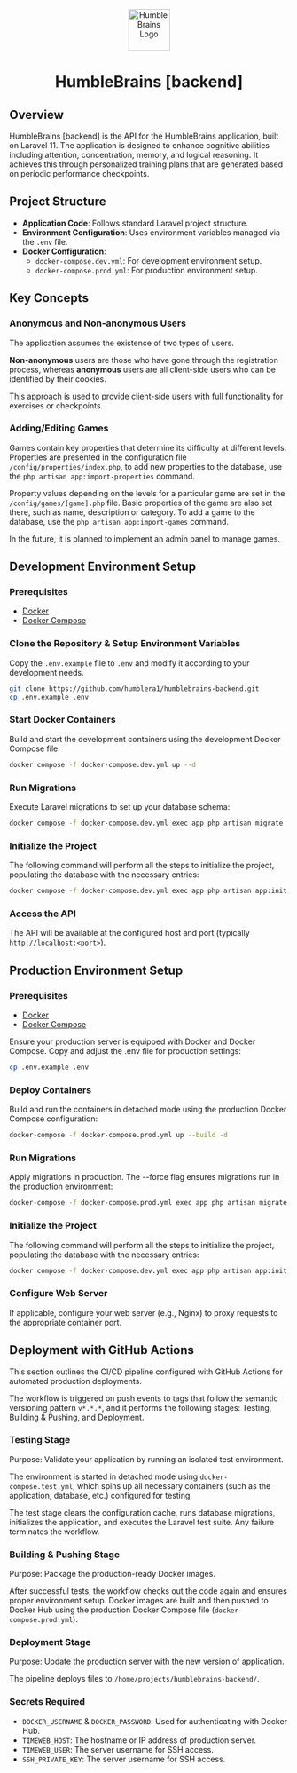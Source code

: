 <div align="center">
    <img src="https://humblebrains.ru/favicon.png" alt="HumbleBrains Logo" style="width:75px; height: 75px" />
    <h1>HumbleBrains [backend]</h1>
</div>

## Overview
HumbleBrains [backend] is the API for the HumbleBrains application, built on Laravel 11. The application is designed to enhance cognitive abilities including attention, concentration, memory, and logical reasoning. It achieves this through personalized training plans that are generated based on periodic performance checkpoints.

## Project Structure
- **Application Code**: Follows standard Laravel project structure.
- **Environment Configuration**: Uses environment variables managed via the `.env` file.
- **Docker Configuration**:
    - `docker-compose.dev.yml`: For development environment setup.
    - `docker-compose.prod.yml`: For production environment setup.

## Key Concepts

### Anonymous and Non-anonymous Users
The application assumes the existence of two types of users.

**Non-anonymous** users are those who have gone through the registration process, whereas **anonymous** users are all client-side users who can be identified by their cookies.

This approach is used to provide client-side users with full functionality for exercises or checkpoints.

### Adding/Editing Games
Games contain key properties that determine its difficulty at different levels. Properties are presented in the configuration file `/config/properties/index.php`, to add new properties to the database, use the `php artisan app:import-properties` command.

Property values depending on the levels for a particular game are set in the `/config/games/[game].php` file. Basic properties of the game are also set there, such as name, description or category. To add a game to the database, use the `php artisan app:import-games` command.

In the future, it is planned to implement an admin panel to manage games.

## Development Environment Setup

### Prerequisites
- [Docker](https://docs.docker.com/get-docker/)
- [Docker Compose](https://docs.docker.com/compose/install/)

### Clone the Repository & Setup Environment Variables

Copy the `.env.example` file to `.env` and modify it according to your development needs.

```bash
git clone https://github.com/humblera1/humblebrains-backend.git
cp .env.example .env
```

### Start Docker Containers
Build and start the development containers using the development Docker Compose file:

```bash
docker compose -f docker-compose.dev.yml up --d
```

### Run Migrations
Execute Laravel migrations to set up your database schema:

```bash
docker compose -f docker-compose.dev.yml exec app php artisan migrate
```

### Initialize the Project

The following command will perform all the steps to initialize the project, populating the database with the necessary entries:

```bash
docker compose -f docker-compose.dev.yml exec app php artisan app:init
```

### Access the API
The API will be available at the configured host and port (typically `http://localhost:<port>`).

## Production Environment Setup

### Prerequisites
- [Docker](https://docs.docker.com/get-docker/)
- [Docker Compose](https://docs.docker.com/compose/install/)

Ensure your production server is equipped with Docker and Docker Compose. Copy and adjust the .env file for production settings:

```bash
cp .env.example .env
```

### Deploy Containers
Build and run the containers in detached mode using the production Docker Compose configuration:

```bash
docker-compose -f docker-compose.prod.yml up --build -d
```

### Run Migrations
Apply migrations in production. The --force flag ensures migrations run in the production environment:

```bash
docker-compose -f docker-compose.prod.yml exec app php artisan migrate --force
```

### Initialize the Project

The following command will perform all the steps to initialize the project, populating the database with the necessary entries:

```bash
docker compose -f docker-compose.dev.yml exec app php artisan app:init
```

### Configure Web Server
If applicable, configure your web server (e.g., Nginx) to proxy requests to the appropriate container port.


## Deployment with GitHub Actions

This section outlines the CI/CD pipeline configured with GitHub Actions for automated production deployments.

The workflow is triggered on push events to tags that follow the semantic versioning pattern `v*.*.*`, and it performs the following stages: Testing, Building & Pushing, and Deployment.

### Testing Stage
Purpose: Validate your application by running an isolated test environment.

The environment is started in detached mode using `docker-compose.test.yml`, which spins up all necessary containers (such as the application, database, etc.) configured for testing.

The test stage clears the configuration cache, runs database migrations, initializes the application, and executes the Laravel test suite. Any failure terminates the workflow.

### Building & Pushing Stage
Purpose: Package the production-ready Docker images.

After successful tests, the workflow checks out the code again and ensures proper environment setup. Docker images are built and then pushed to Docker Hub using the production Docker Compose file (`docker-compose.prod.yml`).

### Deployment Stage
Purpose: Update the production server with the new version of application.

The pipeline deploys files to `/home/projects/humblebrains-backend/`.

### Secrets Required
- `DOCKER_USERNAME` & `DOCKER_PASSWORD`: Used for authenticating with Docker Hub.
- `TIMEWEB_HOST`: The hostname or IP address of production server.
- `TIMEWEB_USER`: The server username for SSH access.
- `SSH_PRIVATE_KEY`: The server username for SSH access.

